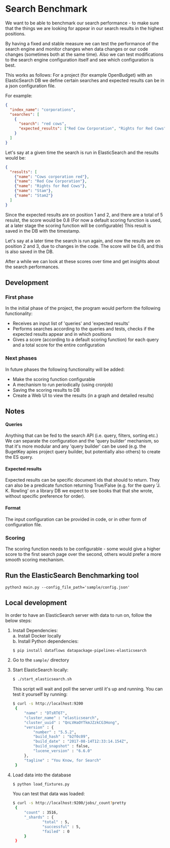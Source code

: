 #  Search Benchmark

We want to be able to benchmark our search performance - to make sure that the things we are looking for appear in our
search results in the highest positions.

By having a fixed and stable measure we can test the performance of the search engine and monitor changes when data
changes or our code changes (sometimes both at the same time). Also we can test modifications to the search engine
configuration itself and see which configuration is best.

This works as follows:
For a project (for example OpenBudget) with an ElasticSearch DB we define certain searches and expected results can be
in a json configuration file.

For example:

```json
{
  "index_name": "corporations",
  "searches": [
    {
      "search": "red cows",
      "expected_results": ["Red Cow Corporation", "Rights for Red Cows"]
    }
  ]
}
```

Let's say at a given time the search is run in ElasticSearch and the results would be:
```json
{
  "results": [
    {"name": "Cows corporation red"},
    {"name": "Red Cow Corporation"},
    {"name": "Rights for Red Cows"},
    {"name": "Stam"},
    {"name": "Stam2"}
  ]
}
```

Since the expected results are on position 1 and 2, and there are a total of 5 resulst, the score would be 0.8
(For now a default scoring function is used, at a later stage the scoring function will be configurable)
This result is saved in the DB with the timestamp.

Let's say at a later time the search is run again, and now the results are on position 2 and 3, due to changes in the code.
The score will be 0.6, and this is also saved in the DB.

After a while we can look at these scores over time and get insights about the search performances.

## Development

### First phase

In the initial phase of the project, the program would perform the following functionality:
- Receives an input list of 'queries' and 'expected results'
- Performs searches according to the queries and tests, checks if the expected results appear and in which positions
- Gives a score (according to a default scoring function) for each query and a total score for the entire configuration

### Next phases

In future phases the following functionality will be added:
- Make the scoring function configurable
- A mechanism to run periodically (using cronjob)
- Saving the scoring results to DB
- Create a Web UI to view the results (in a graph and detailed results)

## Notes

#### Queries

Anything that can be fed to the search API (i.e. query, filters, sorting etc.)
We can separate the configuration and the 'query builder' mechanism, so that it's more modular and any 'query builder'
can be used (e.g. the BugetKey apies project query builder, but potentially also others) to create the ES query.

#### Expected results

Expected results can be specific document ids that should to return.
They can also be a predicate function returning True/False (e.g. for the query 'J. K. Rowling' on a library DB we expect
to see books that that she wrote, without specific preference for order).

#### Format

The input configuration can be provided in code, or in other form of configuration file.

### Scoring

The scoring function needs to be configurable - some would give a higher score to the first search page over the second,
others would prefer a more smooth scoring mechanism.

## Run the ElasticSearch Benchmarking tool

```buildoutcfg
python3 main.py --config_file_path='sample/config.json'
```


## Local development

In order to have an ElasticSearch server with data to run on, follow the below steps:
1. Install Dependencies:   
    a. Install Docker locally    
    b. Install Python dependencies:
    ```bash
    $ pip install dataflows datapackage-pipelines-elasticsearch
    ```
2. Go to the `sample/` directory
3. Start ElasticSearch locally:
   ```bash
   $ ./start_elasticsearch.sh
   ```

   This script will wait and poll the server until it's up and running.
   You can test it yourself by running:
   ```bash
   $ curl -s http://localhost:9200
    {
        "name" : "DTsRT6T",
        "cluster_name" : "elasticsearch",
        "cluster_uuid" : "QnLVHaOYTkmJZzkCG3Hong",
        "version" : {
            "number" : "5.5.2",
            "build_hash" : "b2f0c09",
            "build_date" : "2017-08-14T12:33:14.154Z",
            "build_snapshot" : false,
            "lucene_version" : "6.6.0"
        },
        "tagline" : "You Know, for Search"
    }
   ```
4. Load data into the database
   ```bash
   $ python load_fixtures.py
   ```

   You can test that data was loaded:
   ```bash
   $ curl -s http://localhost:9200/jobs/_count?pretty
    {
        "count" : 3516,
        "_shards" : {
                "total" : 5,
                "successful" : 5,
                "failed" : 0
        }
    }
   ```




